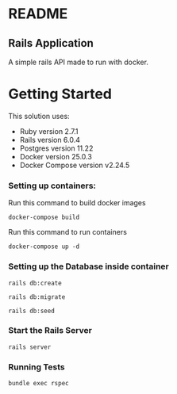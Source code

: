 # README
## Rails Application
A simple rails API made to run with docker.
# Getting Started
  This solution uses: 
- Ruby version 2.7.1
- Rails version 6.0.4
- Postgres version 11.22
- Docker version 25.0.3
- Docker Compose version v2.24.5
### Setting up containers:

Run this command to build docker images
```
docker-compose build
```
Run this command to run containers
```
docker-compose up -d
```
### Setting up the Database inside container
```
rails db:create
```
```
rails db:migrate
```
```
rails db:seed
```
### Start the Rails Server
```
rails server
```
### Running Tests
```
bundle exec rspec
```

